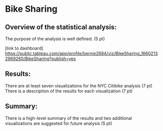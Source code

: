 # Bike Sharing

## Overview of the statistical analysis:
The purpose of the analysis is well defined. (5 pt)

[link to dashboard] https://public.tableau.com/app/profile/bernie2684/viz/BikeSharing_16602132969260/BikeSharing?publish=yes

## Results:
There are at least seven visualizations for the NYC Citibike analysis (7 pt)
There is a description of the results for each visualization (7 pt)

## Summary:
There is a high-level summary of the results and two additional visualizations are suggested for future analysis (5 pt)

